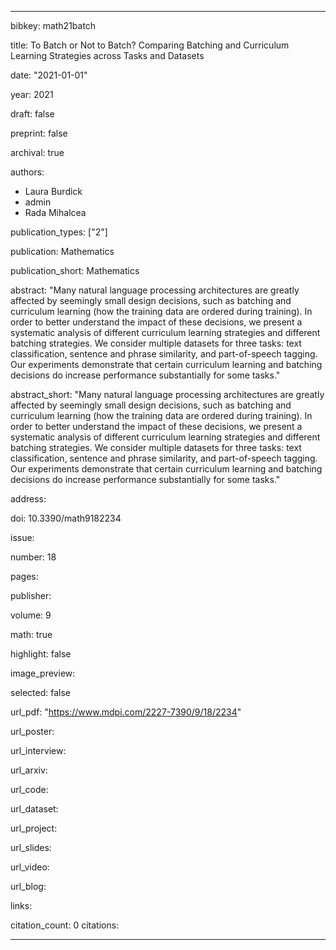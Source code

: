 ---

bibkey: math21batch

title: To Batch or Not to Batch? Comparing Batching and Curriculum Learning Strategies across Tasks and Datasets

date: "2021-01-01"

year: 2021

draft: false

preprint: false

archival: true

authors: 
- Laura Burdick
- admin
- Rada Mihalcea

publication_types: ["2"]

publication: Mathematics

publication_short: Mathematics

abstract: "Many natural language processing architectures are greatly affected by seemingly small design decisions, such as batching and curriculum learning (how the training data are ordered during training). In order to better understand the impact of these decisions, we present a systematic analysis of different curriculum learning strategies and different batching strategies. We consider multiple datasets for three tasks: text classification, sentence and phrase similarity, and part-of-speech tagging. Our experiments demonstrate that certain curriculum learning and batching decisions do increase performance substantially for some tasks."

abstract_short: "Many natural language processing architectures are greatly affected by seemingly small design decisions, such as batching and curriculum learning (how the training data are ordered during training). In order to better understand the impact of these decisions, we present a systematic analysis of different curriculum learning strategies and different batching strategies. We consider multiple datasets for three tasks: text classification, sentence and phrase similarity, and part-of-speech tagging. Our experiments demonstrate that certain curriculum learning and batching decisions do increase performance substantially for some tasks."

address: 

doi: 10.3390/math9182234

issue: 

number: 18

pages: 

publisher: 

volume: 9

math: true

highlight: false

image_preview: 

selected: false

url_pdf: "https://www.mdpi.com/2227-7390/9/18/2234"

url_poster: 

url_interview: 

url_arxiv: 

url_code: 

url_dataset: 

url_project: 

url_slides: 

url_video: 

url_blog: 

links: 

citation_count: 0
citations:


---